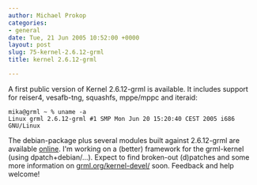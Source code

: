 ```yaml
---
author: Michael Prokop
categories:
- general
date: Tue, 21 Jun 2005 10:52:00 +0000
layout: post
slug: 75-kernel-2.6.12-grml
title: kernel 2.6.12-grml

---
```

A first public version of Kernel 2\.6\.12\-grml is available. It includes support for reiser4, vesafb\-tng, squashfs, mppe/mppc and iteraid:

```
mika@grml ~ % uname -a  
Linux grml 2.6.12-grml #1 SMP Mon Jun 20 15:20:40 CEST 2005 i686 GNU/Linux
```

The debian\-package plus several modules built against 2\.6\.12\-grml are available [online](http://dufo.tugraz.at/~prokop/grml-kernel/2.6.12-grml/).
I'm working on a (better) framework for the grml\-kernel (using dpatch\+debian/...). Expect to find broken\-out (d)patches and some more information on [grml.org/kernel\-devel/](https://grml.org/kernel-devel/ "grml kernel-devel") soon. Feedback and help welcome!
